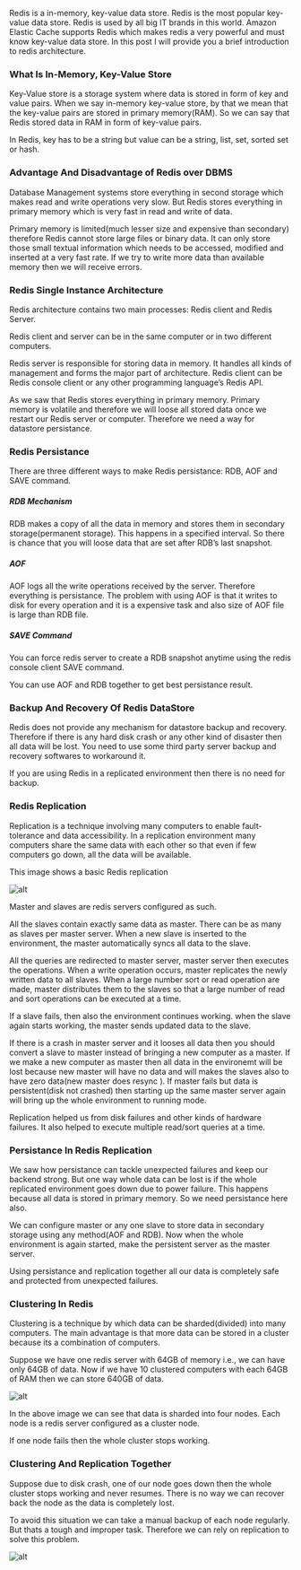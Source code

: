 Redis is a in-memory, key-value data store. Redis is the most popular key-value data store. Redis is used by all big IT brands in this world. Amazon Elastic Cache supports Redis which makes redis a very powerful and must know key-value data store. In this post I will provide you a brief introduction to redis architecture.

### What Is In-Memory, Key-Value Store
Key-Value store is a storage system where data is stored in form of key and value pairs. When we say in-memory key-value store, by that we mean that the key-value pairs are stored in primary memory(RAM). So we can say that Redis stored data in RAM in form of key-value pairs.

In Redis, key has to be a string but value can be a string, list, set, sorted set or hash.

### Advantage And Disadvantage of Redis over DBMS
Database Management systems store everything in second storage which makes read and write operations very slow. But Redis stores everything in primary memory which is very fast in read and write of data.

Primary memory is limited(much lesser size and expensive than secondary) therefore Redis cannot store large files or binary data. It can only store those small textual information which needs to be accessed, modified and inserted at a very fast rate. If we try to write more data than available memory then we will receive errors.

### Redis Single Instance Architecture

Redis architecture contains two main processes: Redis client and Redis Server.

Redis client and server can be in the same computer or in two different computers.

Redis server is responsible for storing data in memory. It handles all kinds of management and forms the major part of architecture. Redis client can be Redis console client or any other programming language’s Redis API.

As we saw that Redis stores everything in primary memory. Primary memory is volatile and therefore we will loose all stored data once we restart our Redis server or computer. Therefore we need a way for datastore persistance.

### Redis Persistance

There are three different ways to make Redis persistance: RDB, AOF and SAVE command.

##### RDB Mechanism

RDB makes a copy of all the data in memory and stores them in secondary storage(permanent storage). This happens in a specified interval. So there is chance that you will loose data that are set after RDB’s last snapshot.

##### AOF

AOF logs all the write operations received by the server. Therefore everything is persistance. The problem with using AOF is that it writes to disk for every operation and it is a expensive task and also size of AOF file is large than RDB file.

##### SAVE Command

You can force redis server to create a RDB snapshot anytime using the redis console client SAVE command.

You can use AOF and RDB together to get best persistance result.

### Backup And Recovery Of Redis DataStore
Redis does not provide any mechanism for datastore backup and recovery. Therefore if there is any hard disk crash or any other kind of disaster then all data will be lost. You need to use some third party server backup and recovery softwares to workaround it.

If you are using Redis in a replicated environment then there is no need for backup.

### Redis Replication
Replication is a technique involving many computers to enable fault-tolerance and data accessibility. In a replication environment many computers share the same data with each other so that even if few computers go down, all the data will be available.

This image shows a basic Redis replication

![alt](http://i0.wp.com/qnimate.com/wp-content/uploads/2014/05/redis-replication.jpg)

Master and slaves are redis servers configured as such.

All the slaves contain exactly same data as master. There can be as many as slaves per master server. When a new slave is inserted to the environment, the master automatically syncs all data to the slave.

All the queries are redirected to master server, master server then executes the operations. When a write operation occurs, master replicates the newly written data to all slaves. When a large number sort or read operation are made, master distributes them to the slaves so that a large number of read and sort operations can be executed at a time.

If a slave fails, then also the environment continues working. when the slave again starts working, the master sends updated data to the slave.

If there is a crash in master server and it looses all data then you should convert a slave to master instead of bringing a new computer as a master. If we make a new computer as master then all data in the environemt will be lost because new master will have no data and will makes the slaves also to have zero data(new master does resync ). If master fails but data is persistent(disk not crashed) then starting up the same master server again will bring up the whole environment to running mode.

Replication helped us from disk failures and other kinds of hardware failures. It also helped to execute multiple read/sort queries at a time.

### Persistance In Redis Replication
We saw how persistance can tackle unexpected failures and keep our backend strong. But one way whole data can be lost is if the whole replicated environment goes down due to power failure. This happens because all data is stored in primary memory. So we need persistance here also.

We can configure master or any one slave to store data in secondary storage using any method(AOF and RDB). Now when the whole environment is again started, make the persistent server as the master server.

Using persistance and replication together all our data is completely safe and protected from unexpected failures.

### Clustering In Redis
Clustering is a technique by which data can be sharded(divided) into many computers. The main advantage is that more data can be stored in a cluster because its a combination of computers.

Suppose we have one redis server with 64GB of memory i.e., we can have only 64GB of data. Now if we have 10 clustered computers with each 64GB of RAM then we can store 640GB of data.

![alt](http://i2.wp.com/qnimate.com/wp-content/uploads/2014/05/redis-cluster.jpg)

In the above image we can see that data is sharded into four nodes. Each node is a redis server configured as a cluster node.

If one node fails then the whole cluster stops working.

### Clustering And Replication Together

Suppose due to disk crash, one of our node goes down then the whole cluster stops working and never resumes. There is no way we can recover back the node as the data is completely lost.

To avoid this situation we can take a manual backup of each node regularly. But thats a tough and improper task. Therefore we can rely on replication to solve this problem.

![alt](http://i1.wp.com/qnimate.com/wp-content/uploads/2014/05/cluster-replication-redis.jpg)







